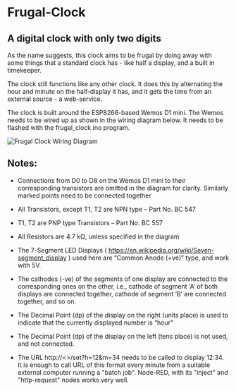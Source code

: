 # Frugal-Clock
## A digital clock with only two digits

As the name suggests, this clock aims to be frugal by doing away with some things that a standard clock has - like half a display, and a built in timekeeper.

The clock still functions like any other clock. It does this by alternating the hour and minute on the half-display it has, and it gets the time from an external source - a web-service.

The clock is built around the ESP8266-based Wemos D1 mini. The Wemos needs to be wired up as shown in the wiring diagram below. It needs to be flashed with the frugal_clock.ino program.


![Frugal Clock Wiring Diagram](https://github.com/ajithvasudevan/Frugal-Clock/raw/master/Frugal%20Clock%20-%20Wiring%20Diagram.png "Frugal Clock - Wiring Diagram")

## Notes:

* Connections from D0 to D8 on the Wemos D1 mini to their corresponding transistors are omitted in the diagram for clarity. Similarly marked points need to be connected together

* All Transistors, except T1, T2 are NPN type  – Part No. BC 547
 
* T1, T2 are PNP type Transistors                  – Part No. BC 557 

* All Resistors are 4.7 kΩ, unless specified in the diagram

* The 7-Segment LED Displays ( https://en.wikipedia.org/wiki/Seven-segment_display  ) used here are “Common Anode (+ve)” type, and work with 5V.

* The cathodes (-ve) of the segments of one display are connected to the corresponding ones on the other, i.e., cathode of segment ‘A’ of both displays are connected together, cathode of segment ‘B’ are connected together, and so on.

* The Decimal Point (dp) of the display on the right (units place) is used to indicate that the currently displayed number is “hour”

* The Decimal Point (dp) of the display on the left (tens place) is not used, and not connected. 

* The URL http://<<Wemos IP address>>/set?h=12&m=34 needs to be called to display 12:34. It is enough to call URL of this format every minute from a suitable external computer running a "batch job". Node-RED, with its "inject" and "http-request" nodes works very well.
